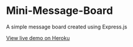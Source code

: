 # Mini-Message-Board

A simple message board created using Express.js

[View live demo on Heroku](https://hidden-fjord-85197.herokuapp.com/)
